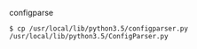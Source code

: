 configparse

```
$ cp /usr/local/lib/python3.5/configparser.py /usr/local/lib/python3.5/ConfigParser.py
```



